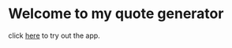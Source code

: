 # Welcome to my quote generator

click [here](https://devonjenkins.github.io/quote-generator/ ) to try out the app.
